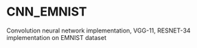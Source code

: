 # CNN_EMNIST
Convolution neural network implementation, VGG-11, RESNET-34 implementation on EMNIST dataset
